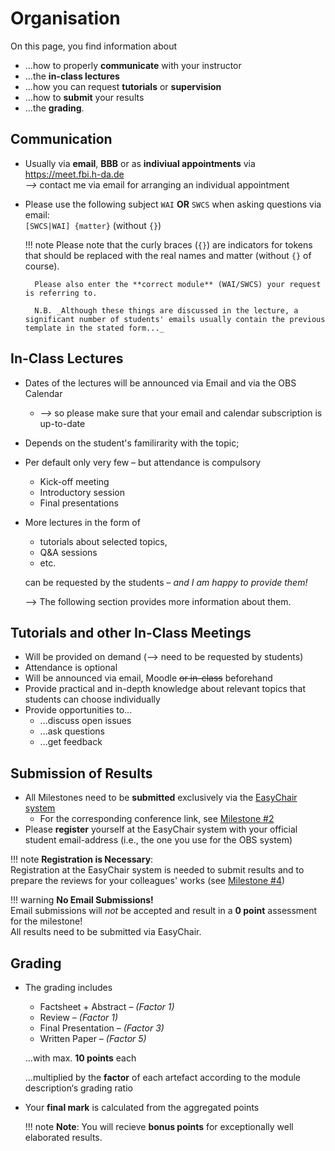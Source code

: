 # Organisation

On this page, you find information about

- ...how to properly **communicate** with your instructor
- ...the **in-class lectures** 
- ...how you can request **tutorials** or **supervision**
- ...how to **submit** your results
- ...the **grading**.

## Communication

- Usually via **email**, **BBB** or as **indiviual appointments** via <https://meet.fbi.h-da.de>  
    _-->_ contact me via email for arranging an individual appointment
- Please use the following subject `WAI` __OR__ `SWCS` when asking questions via email:  
    `[SWCS|WAI] {matter}` (without `{}`)

    !!! note
        Please note that the curly braces (`{}`) are indicators for tokens that should be replaced with the real names and matter (without `{}` of course).

        Please also enter the **correct module** (WAI/SWCS) your request is referring to.

        N.B. _Although these things are discussed in the lecture, a significant number of students' emails usually contain the previous template in the stated form..._


## In-Class Lectures

<!--
!!! warning 
    **Corona Update**  
    Due to the corona crisis, there will be **no in-class lectures** during the summer term 2021.  
    Instead, we will use **BigBlueButton (BBB)** for all lectures 
-->

- Dates of the lectures will be announced via Email and via the OBS Calendar
    - _-->_ so please make sure that your email and calendar subscription is up-to-date 
- Depends on the student's familirarity with the topic; 
- Per default only very few – but attendance is compulsory
    - Kick-off meeting
    - Introductory session
    - Final presentations
- More lectures in the form of 
    - tutorials about selected topics, 
    - Q&A sessions 
    - etc. 
  
    can be requested by the students – _and I am happy to provide them!_

    --> The following section provides more information about them.

    <!-- _"I am happy to offer more lectures e.g. in form of tutorials etc. about specific topics but those have to be requested by the students"_ -->


## Tutorials and other In-Class Meetings
- Will be provided on demand (--> need to be requested by students)
- Attendance is optional
- Will be announced via email, Moodle ~~or in-class~~ beforehand
- Provide practical and in-depth knowledge about relevant topics that students can choose individually
- Provide opportunities to...
    - ...discuss open issues 
    - ...ask questions
    - ...get feedback


## Submission of Results
- All Milestones need to be **submitted** exclusively via the [EasyChair system](https://easychair.org)  
    - For the corresponding conference link, see [Milestone #2](milestone2.md#tasks)
- Please **register** yourself at the EasyChair system with your official student email-address (i.e., the one you use for the OBS system)

!!! note
    **Registration is Necessary**:  
    Registration at the EasyChair system is needed to submit results and to prepare the reviews for your colleagues' works (see [Milestone #4](milestone4.md))

!!! warning
    **No Email Submissions!**  
    Email submissions will *not* be accepted and result in a **0 point** assessment for the milestone!  
    All results need to be submitted via EasyChair.


## Grading

* The grading includes
    
    * Factsheet + Abstract – _(Factor 1)_
    * Review – _(Factor 1)_
    * Final Presentation – _(Factor 3)_
    * Written Paper – _(Factor 5)_

    ...with max. **10 points** each

    ...multiplied by the **factor** of each artefact according to the module description‘s grading ratio

* Your **final mark** is calculated from the aggregated points

    !!! note
        **Note**: You will recieve **bonus points** for exceptionally well elaborated results.

